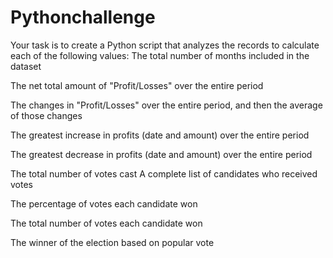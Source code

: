 # Pythonchallenge

Your task is to create a Python script that analyzes the records to calculate each of the following values:
The total number of months included in the dataset

The net total amount of "Profit/Losses" over the entire period

The changes in "Profit/Losses" over the entire period, and then the average of those changes

The greatest increase in profits (date and amount) over the entire period

The greatest decrease in profits (date and amount) over the entire period

The total number of votes cast
A complete list of candidates who received votes

The percentage of votes each candidate won

The total number of votes each candidate won

The winner of the election based on popular vote
